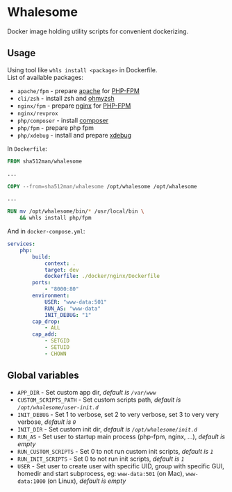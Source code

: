 # Whalesome

Docker image holding utility scripts for convenient dockerizing.

## Usage

Using tool like `whls install <package>` in Dockerfile.  
List of available packages:  
- `apache/fpm` - prepare [apache](https://httpd.apache.org/) for [PHP-FPM](https://www.php.net/manual/en/install.fpm.php)
- `cli/zsh` - install zsh and [ohmyzsh](https://ohmyz.sh/)
- `nginx/fpm` - prepare [nginx](https://nginx.org/) for [PHP-FPM](https://www.php.net/manual/en/install.fpm.php)
- `nginx/revprox`
- `php/composer` - install [composer](https://getcomposer.org/)
- `php/fpm` - prepare php fpm
- `php/xdebug` - install and prepare [xdebug](https://xdebug.org/)

In `Dockerfile`:

```dockerfile
FROM sha512man/whalesome

...

COPY --from=sha512man/whalesome /opt/whalesome /opt/whalesome

...

RUN mv /opt/whalesome/bin/* /usr/local/bin \
    && whls install php/fpm
```

And in `docker-compose.yml`:

```yaml
services:
    php:
        build:
            context: .
            target: dev
            dockerfile: ./docker/nginx/Dockerfile
        ports:
            - "8000:80"
        environment:
            USER: "www-data:501"
            RUN_AS: "www-data"
            INIT_DEBUG: "1"
        cap_drop:
            - ALL
        cap_add:
            - SETGID
            - SETUID
            - CHOWN
```

## Global variables

- `APP_DIR` - Set custom app dir, _default is `/var/www`_
- `CUSTOM_SCRIPTS_PATH` - Set custom scripts path, _default is `/opt/whalesome/user-init.d`_
- `INIT_DEBUG` - Set 1 to verbose, set 2 to very verbose, set 3 to very very verbose, _default is `0`_
- `INIT_DIR` - Set custom init dir, _default is `/opt/whalesome/init.d`_
- `RUN_AS` - Set user to startup main process (php-fpm, nginx, ...), _default is empty_
- `RUN_CUSTOM_SCRIPTS` - Set 0 to not run custom init scripts, _default is `1`_
- `RUN_INIT_SCRIPTS` - Set 0 to not run init scripts, _default is `1`_
- `USER` - Set user to create user with specific UID, group with specific GUI, homedir and start subprocess, eg: `www-data:501` (on Mac), `www-data:1000` (on Linux),  _default is empty_

